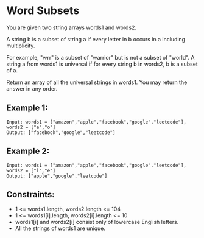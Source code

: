 # Word Subsets

You are given two string arrays words1 and words2.

A string b is a subset of string a if every letter in b occurs in a including multiplicity.

For example, "wrr" is a subset of "warrior" but is not a subset of "world".
A string a from words1 is universal if for every string b in words2, b is a subset of a.

Return an array of all the universal strings in words1. You may return the answer in any order.

## Example 1:

```
Input: words1 = ["amazon","apple","facebook","google","leetcode"], words2 = ["e","o"]
Output: ["facebook","google","leetcode"]
```

## Example 2:

```
Input: words1 = ["amazon","apple","facebook","google","leetcode"], words2 = ["l","e"]
Output: ["apple","google","leetcode"]
```

## Constraints:

- 1 <= words1.length, words2.length <= 104
- 1 <= words1[i].length, words2[i].length <= 10
- words1[i] and words2[i] consist only of lowercase English letters.
- All the strings of words1 are unique.
